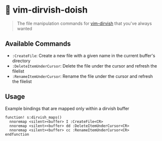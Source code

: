 # 🧰 vim-dirvish-doish

> The file manipulation commands for [vim-dirvish](https://github.com/justinmk/vim-dirvish) that you've always wanted

## Available Commands

* `:CreateFile`: Create a new file with a given name in the current buffer's directory
* `:DeleteItemUnderCursor`: Delete the file under the cursor and refresh the filelist
* `:RenameItemUnderCursor`: Rename the file under the cursor and refresh the filelist

## Usage

Example bindings that are mapped only within a dirvish buffer

```vim
function! s:dirvish_maps()
  nnoremap <silent><buffer> I :CreateFile<CR>
  nnoremap <silent><buffer> dd :DeleteItemUnderCursor<CR>
  nnoremap <silent><buffer> cc :RenameItemUnderCursor<CR>
endfunction
```
